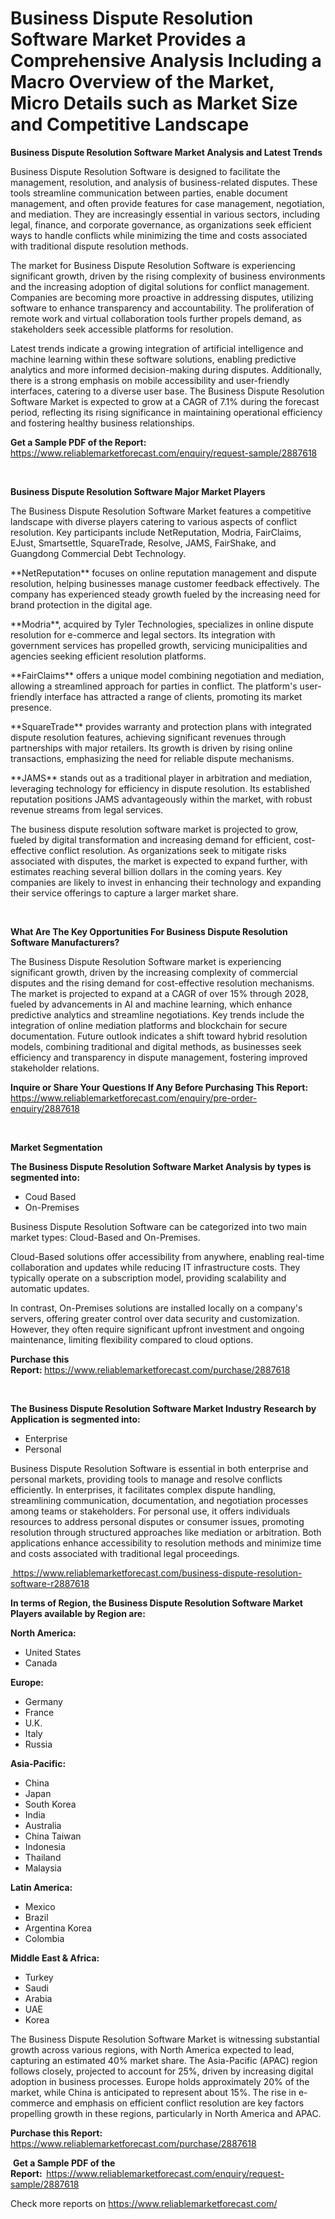 <p><h1>Business Dispute Resolution Software Market Provides a Comprehensive Analysis Including a Macro Overview of the Market, Micro Details such as Market Size and Competitive Landscape</h1></p><p><strong>Business Dispute Resolution Software Market Analysis and Latest Trends</strong></p>
<p><p>Business Dispute Resolution Software is designed to facilitate the management, resolution, and analysis of business-related disputes. These tools streamline communication between parties, enable document management, and often provide features for case management, negotiation, and mediation. They are increasingly essential in various sectors, including legal, finance, and corporate governance, as organizations seek efficient ways to handle conflicts while minimizing the time and costs associated with traditional dispute resolution methods.</p><p>The market for Business Dispute Resolution Software is experiencing significant growth, driven by the rising complexity of business environments and the increasing adoption of digital solutions for conflict management. Companies are becoming more proactive in addressing disputes, utilizing software to enhance transparency and accountability. The proliferation of remote work and virtual collaboration tools further propels demand, as stakeholders seek accessible platforms for resolution.</p><p>Latest trends indicate a growing integration of artificial intelligence and machine learning within these software solutions, enabling predictive analytics and more informed decision-making during disputes. Additionally, there is a strong emphasis on mobile accessibility and user-friendly interfaces, catering to a diverse user base. The Business Dispute Resolution Software Market is expected to grow at a CAGR of 7.1% during the forecast period, reflecting its rising significance in maintaining operational efficiency and fostering healthy business relationships.</p></p>
<p><strong>Get a Sample PDF of the Report:&nbsp;</strong> <a href="https://www.reliablemarketforecast.com/enquiry/request-sample/2887618?utm_campaign=2324&utm_medium=2&utm_source=Github&utm_content=ia&utm_term=14032025&utm_id=business-dispute-resolution-software">https://www.reliablemarketforecast.com/enquiry/request-sample/2887618</a></p>
<p>&nbsp;</p>
<p><strong>Business Dispute Resolution Software Major Market Players</strong></p>
<p><p>The Business Dispute Resolution Software Market features a competitive landscape with diverse players catering to various aspects of conflict resolution. Key participants include NetReputation, Modria, FairClaims, EJust, Smartsettle, SquareTrade, Resolve, JAMS, FairShake, and Guangdong Commercial Debt Technology.</p><p>**NetReputation** focuses on online reputation management and dispute resolution, helping businesses manage customer feedback effectively. The company has experienced steady growth fueled by the increasing need for brand protection in the digital age.</p><p>**Modria**, acquired by Tyler Technologies, specializes in online dispute resolution for e-commerce and legal sectors. Its integration with government services has propelled growth, servicing municipalities and agencies seeking efficient resolution platforms.</p><p>**FairClaims** offers a unique model combining negotiation and mediation, allowing a streamlined approach for parties in conflict. The platform's user-friendly interface has attracted a range of clients, promoting its market presence.</p><p>**SquareTrade** provides warranty and protection plans with integrated dispute resolution features, achieving significant revenues through partnerships with major retailers. Its growth is driven by rising online transactions, emphasizing the need for reliable dispute mechanisms.</p><p>**JAMS** stands out as a traditional player in arbitration and mediation, leveraging technology for efficiency in dispute resolution. Its established reputation positions JAMS advantageously within the market, with robust revenue streams from legal services.</p><p>The business dispute resolution software market is projected to grow, fueled by digital transformation and increasing demand for efficient, cost-effective conflict resolution. As organizations seek to mitigate risks associated with disputes, the market is expected to expand further, with estimates reaching several billion dollars in the coming years. Key companies are likely to invest in enhancing their technology and expanding their service offerings to capture a larger market share.</p></p>
<p>&nbsp;</p>
<p><strong>What Are The Key Opportunities For Business Dispute Resolution Software Manufacturers?</strong></p>
<p><p>The Business Dispute Resolution Software market is experiencing significant growth, driven by the increasing complexity of commercial disputes and the rising demand for cost-effective resolution mechanisms. The market is projected to expand at a CAGR of over 15% through 2028, fueled by advancements in AI and machine learning, which enhance predictive analytics and streamline negotiations. Key trends include the integration of online mediation platforms and blockchain for secure documentation. Future outlook indicates a shift toward hybrid resolution models, combining traditional and digital methods, as businesses seek efficiency and transparency in dispute management, fostering improved stakeholder relations.</p></p>
<p><strong>Inquire or Share Your Questions If Any Before Purchasing This Report:</strong> <a href="https://www.reliablemarketforecast.com/enquiry/pre-order-enquiry/2887618?utm_campaign=2324&utm_medium=2&utm_source=Github&utm_content=ia&utm_term=14032025&utm_id=business-dispute-resolution-software">https://www.reliablemarketforecast.com/enquiry/pre-order-enquiry/2887618</a></p>
<p>&nbsp;</p>
<p><strong>Market Segmentation</strong></p>
<p><strong>The Business Dispute Resolution Software Market Analysis by types is segmented into:</strong></p>
<p><ul><li>Coud Based</li><li>On-Premises</li></ul></p>
<p><p>Business Dispute Resolution Software can be categorized into two main market types: Cloud-Based and On-Premises. </p><p>Cloud-Based solutions offer accessibility from anywhere, enabling real-time collaboration and updates while reducing IT infrastructure costs. They typically operate on a subscription model, providing scalability and automatic updates. </p><p>In contrast, On-Premises solutions are installed locally on a company's servers, offering greater control over data security and customization. However, they often require significant upfront investment and ongoing maintenance, limiting flexibility compared to cloud options.</p></p>
<p><strong>Purchase this Report:&nbsp;</strong><a href="https://www.reliablemarketforecast.com/purchase/2887618?utm_campaign=2324&utm_medium=2&utm_source=Github&utm_content=ia&utm_term=14032025&utm_id=business-dispute-resolution-software">https://www.reliablemarketforecast.com/purchase/2887618</a></p>
<p>&nbsp;</p>
<p><strong>The Business Dispute Resolution Software Market Industry Research by Application is segmented into:</strong></p>
<p><ul><li>Enterprise</li><li>Personal</li></ul></p>
<p><p>Business Dispute Resolution Software is essential in both enterprise and personal markets, providing tools to manage and resolve conflicts efficiently. In enterprises, it facilitates complex dispute handling, streamlining communication, documentation, and negotiation processes among teams or stakeholders. For personal use, it offers individuals resources to address personal disputes or consumer issues, promoting resolution through structured approaches like mediation or arbitration. Both applications enhance accessibility to resolution methods and minimize time and costs associated with traditional legal proceedings.</p></p>
<p><a href="https://www.reliablemarketforecast.com/business-dispute-resolution-software-r2887618?utm_campaign=2324&utm_medium=2&utm_source=Github&utm_content=ia&utm_term=14032025&utm_id=business-dispute-resolution-software">&nbsp;https://www.reliablemarketforecast.com/business-dispute-resolution-software-r2887618</a></p>
<p><strong>In terms of Region, the Business Dispute Resolution Software Market Players available by Region are:</strong></p>
<p>
    <p> <strong> North America: </strong>
        <ul>
            <li>United States</li>
            <li>Canada</li>
        </ul>
        </p> 
    <p> <strong> Europe: </strong>
        <ul>
            <li>Germany</li>
            <li>France</li>
            <li>U.K.</li>
            <li>Italy</li>
            <li>Russia</li>
        </ul>
        </p> 
    <p> <strong> Asia-Pacific: </strong>
        <ul>
            <li>China</li>
            <li>Japan</li>
            <li>South Korea</li>
            <li>India</li>
            <li>Australia</li>
            <li>China Taiwan</li>
            <li>Indonesia</li>
            <li>Thailand</li>
            <li>Malaysia</li>
        </ul>
        </p> 
    <p> <strong> Latin America: </strong>
        <ul>
            <li>Mexico</li>
            <li>Brazil</li>
            <li>Argentina Korea</li>
            <li>Colombia</li>
        </ul>
        </p> 
    <p> <strong> Middle East & Africa: </strong>
        <ul>
            <li>Turkey</li>
            <li>Saudi</li>
            <li>Arabia</li>
            <li>UAE</li>
            <li>Korea</li>
        </ul>
    </p>
    </p>
<p><p>The Business Dispute Resolution Software Market is witnessing substantial growth across various regions, with North America expected to lead, capturing an estimated 40% market share. The Asia-Pacific (APAC) region follows closely, projected to account for 25%, driven by increasing digital adoption in business processes. Europe holds approximately 20% of the market, while China is anticipated to represent about 15%. The rise in e-commerce and emphasis on efficient conflict resolution are key factors propelling growth in these regions, particularly in North America and APAC.</p></p>
<p><strong>Purchase this Report: </strong><a href="https://www.reliablemarketforecast.com/purchase/2887618?utm_campaign=2324&utm_medium=2&utm_source=Github&utm_content=ia&utm_term=14032025&utm_id=business-dispute-resolution-software">https://www.reliablemarketforecast.com/purchase/2887618</a></p>
<p>&nbsp;<strong>Get a Sample PDF of the Report:&nbsp;&nbsp;</strong><a href="https://www.reliablemarketforecast.com/enquiry/request-sample/2887618?utm_campaign=2324&utm_medium=2&utm_source=Github&utm_content=ia&utm_term=14032025&utm_id=business-dispute-resolution-software">https://www.reliablemarketforecast.com/enquiry/request-sample/2887618</a></p>
<p><strong></strong></p>
<p>Check more reports on <a href="https://www.reliablemarketforecast.com/?utm_campaign=2324&utm_medium=2&utm_source=Github&utm_content=ia&utm_term=14032025&utm_id=business-dispute-resolution-software">https://www.reliablemarketforecast.com/</a></p>
